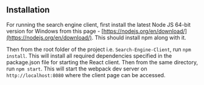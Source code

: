 ## Installation

For running the search engine client, first install the latest Node JS 64-bit version for Windows from this page - [https://nodejs.org/en/download/](https://nodejs.org/en/download/). This should install npm along with it.

Then from the root folder of the project i.e. `Search-Engine-Client`, run `npm install`. This will install all required dependencies specified in the package.json file for starting the React client.
Then from the same directory, run `npm start`. This will start the webpack dev server on `http://localhost:8080` where the client page can be accessed.
